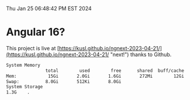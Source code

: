 Thu Jan 25 06:48:42 PM EST 2024

# Angular 16?


This project is live at [https://kusl.github.io/ngnext-2023-04-21/](https://kusl.github.io/ngnext-2023-04-21/ "next!") thanks to Github.

```bash
System Memory
               total        used        free      shared  buff/cache   available
Mem:            15Gi       2.0Gi       1.6Gi       272Mi        12Gi        13Gi
Swap:          8.0Gi       512Ki       8.0Gi
System Storage
1.3G	.
